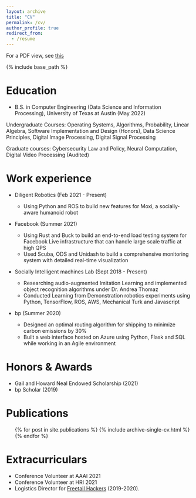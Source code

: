 ```yaml
---
layout: archive
title: "CV"
permalink: /cv/
author_profile: true
redirect_from:
  - /resume
---
```


For a PDF view, see [this](/files/desai.kush.cv.pdf)

{% include base_path %}

Education
======
* B.S. in Computer Engineering (Data Science and Information Processing), University of Texas at Austin (May 2022)

Undergraduate Courses: Operating Systems, Algorithms, Probability, Linear Algebra, Software Implementation and Design (Honors), Data Science Principles, Digital Image Processing, Digital Signal Processing

Graduate courses: Cybersecurity Law and Policy, Neural Computation, Digital Video Processing (Audited)

Work experience
======
* Diligent Robotics (Feb 2021 - Present)
  * Using Python and ROS to build new features for Moxi, a socially‐aware humanoid robot

* Facebook (Summer 2021)
  * Using Rust and Buck to build an end-to-end load testing system for Facebook Live infrastructure that can handle large scale traffic at high QPS
  * Used Scuba, ODS and Unidash to build a comprehensive monitoring system with detailed real-time visualization

* Socially Intelligent machines Lab (Sept 2018 - Present)
  * Researching audio-augmented Imitation Learning and implemented object recognition algorithms under Dr. Andrea Thomaz
  * Conducted Learning from Demonstration robotics experiments using Python, TensorFlow, ROS, AWS, Mechanical Turk and Javascript

* bp (Summer 2020)
  * Designed an optimal routing algorithm for shipping to minimize carbon emissions by 30%
  * Built a web interface hosted on Azure using Python, Flask and SQL while working in an Agile environment

Honors & Awards
======
* Gail and Howard Neal Endowed Scholarship (2021)
* bp Scholar (2019)

Publications
======
  <ul>{% for post in site.publications %}
    {% include archive-single-cv.html %}
  {% endfor %}</ul>
  
<!-- Talks
======
  <ul>{% for post in site.talks %}
    {% include archive-single-talk-cv.html %}
  {% endfor %}</ul>
  
Teaching
======
  <ul>{% for post in site.teaching %}
    {% include archive-single-cv.html %}
  {% endfor %}</ul>
   -->

Extracurriculars
======
* Conference Volunteer at AAAI 2021
* Conference Volunteer at HRI 2021
* Logistics Director for [Freetail Hackers](http://freetailhackers.com) (2019-2020).
